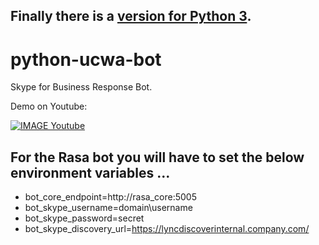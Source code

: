 ## Finally there is a [version for Python 3](https://github.com/dadecoza/python-ucwa-bot/tree/master/python3).

# python-ucwa-bot
Skype for Business Response Bot.

Demo on Youtube:

[![IMAGE Youtube](https://img.youtube.com/vi/AsVRk08hzeQ/0.jpg)](https://www.youtube.com/watch?v=AsVRk08hzeQ)


## For the Rasa bot you will have to set the below environment variables ...
* bot_core_endpoint=http://rasa_core:5005
* bot_skype_username=domain\\username
* bot_skype_password=secret
* bot_skype_discovery_url=https://lyncdiscoverinternal.company.com/
